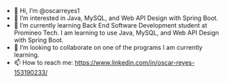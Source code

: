 - 👋 Hi, I’m @oscarreyes1
- 👀 I’m interested in Java, MySQL, and Web API Design with Spring Boot.
- 🌱 I’m currently learning Back End Software Development student at Promineo Tech. I am learning to use Java, MySQL, and Web API Design with Spring Boot.
- 💞️ I’m looking to collaborate on one of the programs I am currently learning. 
- 📫 How to reach me: https://www.linkedin.com/in/oscar-reyes-153190233/ 

<!---
oscarreyes1/oscarreyes1 is a ✨ special ✨ repository because its `README.md` (this file) appears on your GitHub profile.
You can click the Preview link to take a look at your changes.
--->
